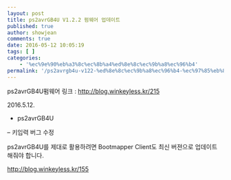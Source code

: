 ```yaml
---
layout: post
title: ps2avrGB4U V1.2.2 펌웨어 업데이트
published: true
author: showjean
comments: true
date: 2016-05-12 10:05:19
tags: [ ]
categories:
    - '%ec%9e%90%eb%a3%8c%ec%8b%a4%ed%8e%8c%ec%9b%a8%ec%96%b4'
permalink: '/ps2avrgb4u-v122-%ed%8e%8c%ec%9b%a8%ec%96%b4-%ec%97%85%eb%8d%b0%ec%9d%b4%ed%8a%b8'
---
```

ps2avrGB4U펌웨어 링크 : http://blog.winkeyless.kr/215









2016.5.12.



* ps2avrGB4U

&#8211; 키입력 버그 수정





ps2avrGB4U를 제대로 활용하려면 Bootmapper Client도 최신 버젼으로 업데이트 해줘야 합니다.

http://blog.winkeyless.kr/155